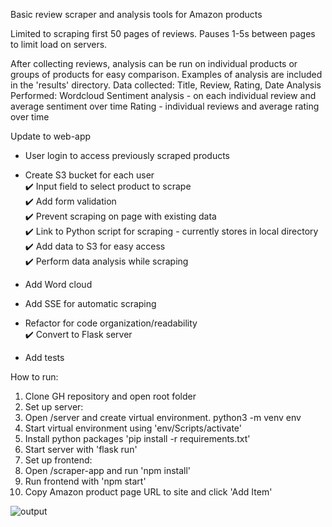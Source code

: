 Basic review scraper and analysis tools for Amazon products

Limited to scraping first 50 pages of reviews.  Pauses 1-5s between pages to limit load on servers.

After collecting reviews, analysis can be run on individual products or groups of products for easy comparison.
Examples of analysis are included in the 'results' directory.
Data collected: Title, Review, Rating, Date
Analysis Performed: Wordcloud
  Sentiment analysis - on each individual review and average sentiment over time
  Rating - individual reviews and average rating over time

Update to web-app 
- User login to access previously scraped products  
 - Create S3 bucket for each user  
✔️ Input field to select product to scrape  
 ✔️ Add form validation  
 ✔️ Prevent scraping on page with existing data  
✔️ Link to Python script for scraping - currently stores in local directory  
✔️ Add data to S3 for easy access  
✔️ Perform data analysis while scraping  
- Add Word cloud  
- Add SSE for automatic scraping

- Refactor for code organization/readability  
✔️ Convert to Flask server
- Add tests  
  
How to run:   
1. Clone GH repository and open root folder  
2. Set up server:  
  1. Open /server and create virtual environment. python3 -m venv env  
  2. Start virtual environment using 'env/Scripts/activate'  
  3. Install python packages 'pip install -r requirements.txt'  
  4. Start server with 'flask run'  
3. Set up frontend:  
  1. Open /scraper-app and run 'npm install'  
  2. Run frontend with 'npm start'  
4. Copy Amazon product page URL to site and click 'Add Item'  
  
![output](https://user-images.githubusercontent.com/43496008/192557695-2de03c64-db3e-4e36-8d8f-d53a2e05230b.PNG)
